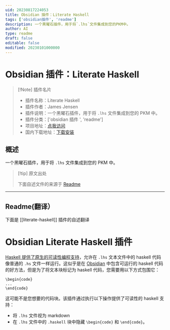 ```yaml
---
uid: 20230817224053
title: Obsidian 插件：Literate Haskell
tags: ['obsidian插件', 'readme']
description: 一个黑曜石插件，用于将`.lhs`文件集成到您的PKM中。
author: AI
type: readme
draft: false
editable: false
modified: 20230101000000
---
```


# Obsidian 插件：Literate Haskell

> [!Note] 插件名片
> - 插件名称：Literate Haskell
> - 插件作者：James Jensen
> - 插件说明：一个黑曜石插件，用于将 `.lhs` 文件集成到您的 PKM 中。
> - 插件分类：['obsidian 插件 ', 'readme']
> - 项目地址：[点我访问](https://github.com/jajaperson/obsidian-literate-haskell)
> - 国内下载地址：[下载安装](https://pkmer.cn/products/plugin/pluginMarket/?literate-haskell)

## 概述

一个黑曜石插件，用于将 `.lhs` 文件集成到您的 PKM 中。

> [!tip] 原文出处
>
>下面自述文件的来源于 [Readme](https://ghproxy.net/https://raw.githubusercontent.com/jajaperson/obsidian-literate-haskell/master/README.md)

---

## Readme(翻译）

下面是 [[literate-haskell]] 插件的自述翻译

# Obsidian Literate Haskell 插件

[Haskell 提供了原生的可读性编程支持](https://wiki.haskell.org/Literate_programming)，允许在 `.lhs` 文本文件中的 haskell 代码像普通的 `.hs` 文件一样运行。这似乎是在 [Obsidian](https://osidian.md) 中包含可运行的 haskell 代码的好方法，但是为了将文本块标记为 haskell 代码，您需要用以下方式包围它：

```
\begin{code}
...
\end{code}
```

这可能不是您想要的代码块。该插件通过执行以下操作提供了可读性的 haskell 支持：

- 将 `.lhs` 文件视为 markdown
- 在 `.lhs` 文件中的 `.haskell` 块中隐藏 `\begin{code}` 和 `\end{code}`。



